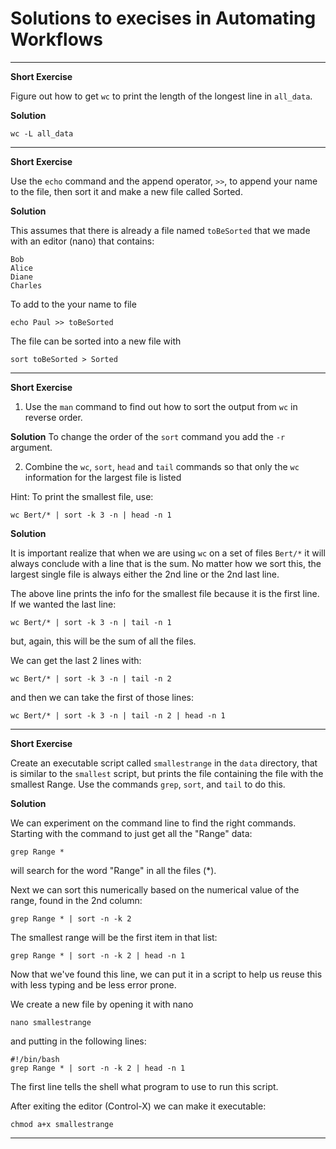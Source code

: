 # Solutions to execises in Automating Workflows

* * * *
**Short Exercise**

Figure out how to get `wc` to print the length of the longest line in
`all_data`.

**Solution**
```
wc -L all_data
```

* * * *

**Short Exercise**

Use the `echo` command and the append operator, `>>`, to append your
name to the file, then sort it and make a new file called Sorted.

**Solution**

This assumes that there is already a file named `toBeSorted` that we
made with an editor (nano) that contains:

```
Bob
Alice
Diane
Charles
```

To add to the your name to file

```
echo Paul >> toBeSorted
```

The file can be sorted into a new file with

```
sort toBeSorted > Sorted
```

* * * *
**Short Exercise**

1. Use the `man` command to find out how to sort the output from `wc` in
reverse order.

**Solution**
To change the order of the `sort` command you add the `-r` argument.

2. Combine the `wc`, `sort`, `head` and `tail` commands so that only the
`wc` information for the largest file is listed

Hint: To print the smallest file, use:

    wc Bert/* | sort -k 3 -n | head -n 1

**Solution**

It is important realize that when we are using `wc` on a set of files
`Bert/*` it will always conclude with a line that is the sum.  No
matter how we sort this, the largest single file is always either the
2nd line or the 2nd last line.

The above line prints the info for the smallest file because it is the
first line.  If we wanted the last line:

    wc Bert/* | sort -k 3 -n | tail -n 1

but, again, this will be the sum of all the files.

We can get the last 2 lines with:

    wc Bert/* | sort -k 3 -n | tail -n 2

and then we can take the first of those lines:

    wc Bert/* | sort -k 3 -n | tail -n 2 | head -n 1

* * * * 
**Short Exercise**

Create an executable script called `smallestrange` in the `data`
directory, that is similar to the `smallest` script, but prints the
file containing the file with the smallest Range. Use the commands
`grep`, `sort`, and `tail` to do this.

**Solution**

We can experiment on the command line to find the right commands.
Starting with the command to just get all the "Range" data:

    grep Range *

will search for the word "Range" in all the files (*).

Next we can sort this numerically based on the numerical value of the
range, found in the 2nd column:

    grep Range * | sort -n -k 2

The smallest range will be the first item in that list:

    grep Range * | sort -n -k 2 | head -n 1

Now that we've found this line, we can put it in a script to help us
reuse this with less typing and be less error prone.

We create a new file by opening it with nano

    nano smallestrange

and putting in the following lines:

    #!/bin/bash
    grep Range * | sort -n -k 2 | head -n 1

The first line tells the shell what program to use to run this script.

After exiting the editor (Control-X) we can make it executable:

    chmod a+x smallestrange

* * * * 
